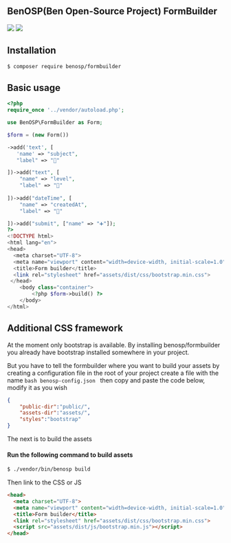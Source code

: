 ## BenOSP(Ben Open-Source Project) FormBuilder

<a href="https://packagist.org/packages/benosp/formbuilder" title="version"><img src="https://img.shields.io/packagist/v/benosp/formbuilder.svg?style=flat-square"/></a>
<a href="https://github.com/abass-bencheik/BenOSP-FormBuilder/blob/master/LICENSE" title="license"><img src="https://img.shields.io/github/license/mashape/apistatus.svg?style=flat-square"/></a>

## Installation
```bash
$ composer require benosp/formbuilder
```
## Basic usage

```php
<?php
require_once '../vendor/autoload.php';

use BenOSP\FormBuilder as Form;

$form = (new Form())

->add('text', [
   'name' => "subject",
   "label" => "📝"

])->add("text", [
    "name" => "level",
    "label" => "📶"
    
])->add("dateTime", [
    "name" => "createdAt",
    "label" => "📆"

])->add("submit", ["name" => "➕"]);
?>
<!DOCTYPE html>
<html lang="en">
<head>
  <meta charset="UTF-8">
  <meta name="viewport" content="width=device-width, initial-scale=1.0">
  <title>Form builder</title>
  <link rel="stylesheet" href="assets/dist/css/bootstrap.min.css">
 </head>
    <body class="container">
        <?php $form->build() ?>
    </body>
</html>
```
## Additional CSS framework
At the moment only bootstrap is available.
By installing benosp/formbuilder you already have bootstrap installed somewhere in your project.

But you have to tell the formbuilder where you want to build your assets by creating a configuration file 
in the root of your project create a file with the name ```bash benosp-config.json ```
then copy and paste the code below, modify it as you wish

```json
{
	"public-dir":"public/",
	"assets-dir":"assets/",
	"styles":"bootstrap"
}
```

The next is to build the assets

#### Run the following command to build assets
```bash
$ ./vendor/bin/benosp build
```

Then link to the CSS or JS

```html
<head>
  <meta charset="UTF-8">
  <meta name="viewport" content="width=device-width, initial-scale=1.0">
  <title>Form builder</title>
  <link rel="stylesheet" href="assets/dist/css/bootstrap.min.css">
  <script src="assets/dist/js/bootstrap.min.js"></script>
</head>
```